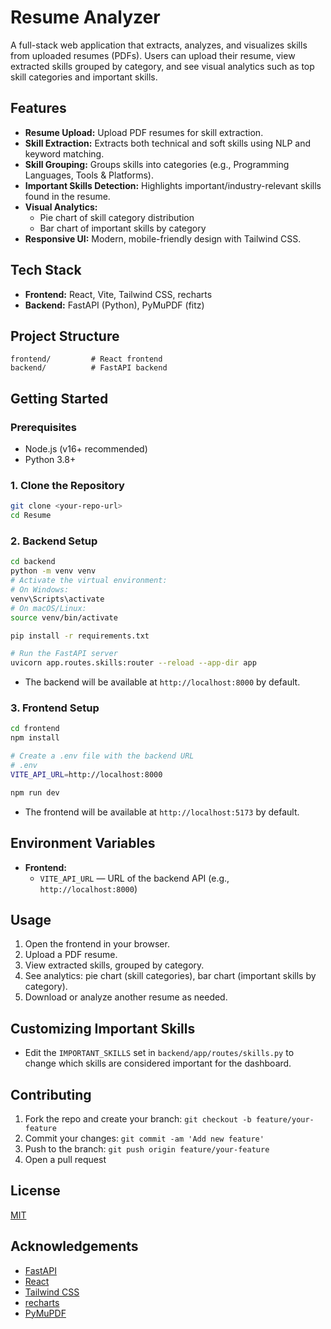# Resume Analyzer

A full-stack web application that extracts, analyzes, and visualizes skills from uploaded resumes (PDFs). Users can upload their resume, view extracted skills grouped by category, and see visual analytics such as top skill categories and important skills.

## Features
- **Resume Upload:** Upload PDF resumes for skill extraction.
- **Skill Extraction:** Extracts both technical and soft skills using NLP and keyword matching.
- **Skill Grouping:** Groups skills into categories (e.g., Programming Languages, Tools & Platforms).
- **Important Skills Detection:** Highlights important/industry-relevant skills found in the resume.
- **Visual Analytics:**
  - Pie chart of skill category distribution
  - Bar chart of important skills by category
- **Responsive UI:** Modern, mobile-friendly design with Tailwind CSS.

## Tech Stack
- **Frontend:** React, Vite, Tailwind CSS, recharts
- **Backend:** FastAPI (Python), PyMuPDF (fitz)

## Project Structure
```
frontend/         # React frontend
backend/          # FastAPI backend
```

## Getting Started

### Prerequisites
- Node.js (v16+ recommended)
- Python 3.8+

### 1. Clone the Repository
```bash
git clone <your-repo-url>
cd Resume
```

### 2. Backend Setup
```bash
cd backend
python -m venv venv
# Activate the virtual environment:
# On Windows:
venv\Scripts\activate
# On macOS/Linux:
source venv/bin/activate

pip install -r requirements.txt

# Run the FastAPI server
uvicorn app.routes.skills:router --reload --app-dir app
```
- The backend will be available at `http://localhost:8000` by default.

### 3. Frontend Setup
```bash
cd frontend
npm install

# Create a .env file with the backend URL
# .env
VITE_API_URL=http://localhost:8000

npm run dev
```
- The frontend will be available at `http://localhost:5173` by default.

## Environment Variables
- **Frontend:**
  - `VITE_API_URL` — URL of the backend API (e.g., `http://localhost:8000`)

## Usage
1. Open the frontend in your browser.
2. Upload a PDF resume.
3. View extracted skills, grouped by category.
4. See analytics: pie chart (skill categories), bar chart (important skills by category).
5. Download or analyze another resume as needed.

## Customizing Important Skills
- Edit the `IMPORTANT_SKILLS` set in `backend/app/routes/skills.py` to change which skills are considered important for the dashboard.

## Contributing
1. Fork the repo and create your branch: `git checkout -b feature/your-feature`
2. Commit your changes: `git commit -am 'Add new feature'`
3. Push to the branch: `git push origin feature/your-feature`
4. Open a pull request

## License
[MIT](LICENSE)

## Acknowledgements
- [FastAPI](https://fastapi.tiangolo.com/)
- [React](https://react.dev/)
- [Tailwind CSS](https://tailwindcss.com/)
- [recharts](https://recharts.org/)
- [PyMuPDF](https://pymupdf.readthedocs.io/en/latest/)
